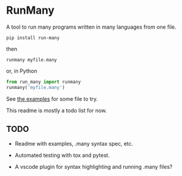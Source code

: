 # RunMany

A tool to run many programs written in many languages from one file.

```console
pip install run-many
```

then

```console
runmany myfile.many
```

or, in Python

```py
from run_many import runmany
runmany('myfile.many')
```  

See [the examples](https://github.com/discretegames/runmany/tree/main/examples) for some file to try.

This readme is mostly a todo list for now.

## TODO

- Readme with examples, .many syntax spec, etc.
- Automated testing with tox and pytest.

- A vscode plugin for syntax highlighting and running .many files?
